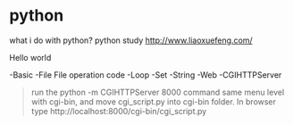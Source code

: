 # python

what i do with python?
python study http://www.liaoxuefeng.com/

Hello world

-Basic
-File
	File operation code 
-Loop
-Set
-String
-Web
-CGIHTTPServer
>run the python -m CGIHTTPServer 8000 command same menu level with cgi-bin,
and move cgi_script.py into cgi-bin folder.
In browser type http://localhost:8000/cgi-bin/cgi_script.py

